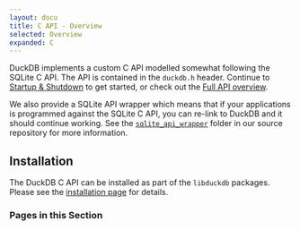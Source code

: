 ```yaml
---
layout: docu
title: C API - Overview
selected: Overview
expanded: C
---
```


DuckDB implements a custom C API modelled somewhat following the SQLite C API. The API is contained in the `duckdb.h` header. Continue to [Startup & Shutdown](connect) to get started, or check out the [Full API overview](api).

We also provide a SQLite API wrapper which means that if your applications is programmed against the SQLite C API, you can re-link to DuckDB and it should continue working. See the [`sqlite_api_wrapper`](https://github.com/duckdb/duckdb/tree/master/tools/sqlite3_api_wrapper) folder in our source repository for more information.

## Installation
The DuckDB C API can be installed as part of the `libduckdb` packages. Please see the [installation page](../../installation?environment=cplusplus) for details.

### Pages in this Section

